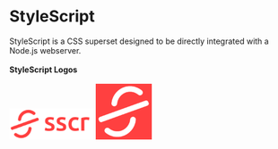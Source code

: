 <h1>StyleScript</h1>
<div>StyleScript is a CSS superset designed to be directly integrated with a Node.js webserver.</div>

<br>
<strong>StyleScript Logos</strong><br><br>
<img src="/icons/stylescript-logo-full.png" width="150">
<img src="/icons/stylescript-logo-square.png" width="100">
